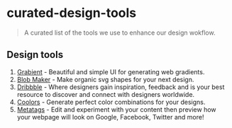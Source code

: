 # curated-design-tools
> A curated list of the tools we use to enhance our design wokflow.

## Design tools

1. [Grabient](https://grabient.com) - Beautiful and simple UI for generating web gradients.
2. [Blob Maker](https://www.blobmaker.app) - Make organic svg shapes for your next design.
3. [Dribbble](https://dribbble.com) -  Where designers gain inspiration, feedback and is your best resource to discover and connect with designers worldwide.
4. [Coolors](https://coolors.co) - Generate perfect color combinations for your designs.
5. [Metatags](https://metatags.io) - Edit and experiment with your content then preview how your webpage will look on Google, Facebook, Twitter and more!

